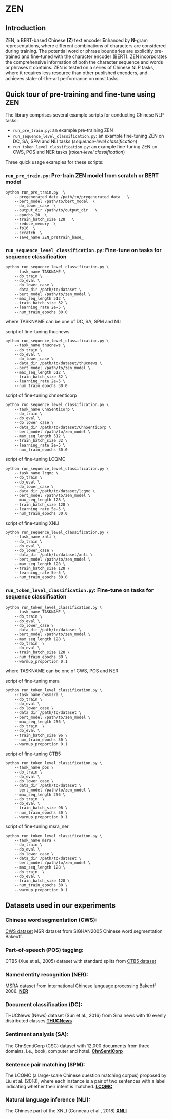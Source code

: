 # ZEN

## Introduction

ZEN, a BERT-based Chinese **(Z)** text encoder **E**nhanced by **N**-gram representations, where different combinations of characters are considered during training. The potential word or phrase boundaries are explicitly pre-trained and fine-tuned with the character encoder (BERT). ZEN incorporates the comprehensive information of both the character sequence and words or phrases it contains. ZEN is tested on a series of Chinese NLP tasks, where it requires less resource than other published encoders, and achieves state-of-the-art performance on most tasks.

## Quick tour of pre-training and fine-tune using ZEN

The library comprises several example scripts for conducting Chinese NLP tasks:

- `run_pre_train.py`: an example pre-training ZEN
- `run_sequence_level_classification.py`: an example fine-tuning ZEN on DC, SA, SPM and NLI tasks (*sequence-level classification*)
- `run_token_level_classification.py`: an example fine-tuning ZEN on CWS, POS and NER tasks (*token-level classification*)

Three quick usage examples for these scripts:

### `run_pre_train.py`: Pre-train ZEN model from scratch or BERT model

```shell
python run_pre_train.py  \
    --pregenerated_data /path/to/pregenerated_data   \
    --bert_model /path/to/bert_model  \
    --do_lower_case  \
    --output_dir /path/to/output_dir   \
    --epochs 20  \
    --train_batch_size 128   \
    --reduce_memory  \
    --fp16  \
    --scratch  \
    --save_name ZEN_pretrain_base_
```

### `run_sequence_level_classification.py`: Fine-tune on tasks for sequence classification

```shell
python run_sequence_level_classification.py \
    --task_name TASKNAME \
    --do_train \
    --do_eval \
    --do_lower_case \
    --data_dir /path/to/dataset \
    --bert_model /path/to/zen_model \
    --max_seq_length 512 \
    --train_batch_size 32 \
    --learning_rate 2e-5 \
    --num_train_epochs 30.0
```
where TASKNAME can be one of DC, SA, SPM and NLI

script of fine-tuning thucnews
```shell
python run_sequence_level_classification.py \
    --task_name thucnews \
    --do_train \
    --do_eval \
    --do_lower_case \
    --data_dir /path/to/dataset/thucnews \
    --bert_model /path/to/zen_model \
    --max_seq_length 512 \
    --train_batch_size 32 \
    --learning_rate 2e-5 \
    --num_train_epochs 30.0
```

script of fine-tuning chnsenticorp
```shell
python run_sequence_level_classification.py \
    --task_name ChnSentiCorp \
    --do_train \
    --do_eval \
    --do_lower_case \
    --data_dir /path/to/dataset/ChnSentiCorp \
    --bert_model /path/to/zen_model \
    --max_seq_length 512 \
    --train_batch_size 32 \
    --learning_rate 2e-5 \
    --num_train_epochs 30.0
```

script of fine-tuning LCQMC
```shell
python run_sequence_level_classification.py \
    --task_name lcqmc \
    --do_train \
    --do_eval \
    --do_lower_case \
    --data_dir /path/to/dataset/lcqmc \
    --bert_model /path/to/zen_model \
    --max_seq_length 128 \
    --train_batch_size 128 \
    --learning_rate 5e-5 \
    --num_train_epochs 30.0
```

script of fine-tuning XNLI
```shell
python run_sequence_level_classification.py \
    --task_name xnli \
    --do_train \
    --do_eval \
    --do_lower_case \
    --data_dir /path/to/dataset/xnli \
    --bert_model /path/to/zen_model \
    --max_seq_length 128 \
    --train_batch_size 128 \
    --learning_rate 5e-5 \
    --num_train_epochs 30.0
```


### `run_token_level_classification.py`: Fine-tune on tasks for sequence classification

```shell
python run_token_level_classification.py \
    --task_name TASKNAME \
    --do_train \
    --do_eval \
    --do_lower_case \
    --data_dir /path/to/dataset \
    --bert_model /path/to/zen_model \
    --max_seq_length 128 \
    --do_train  \
    --do_eval \
    --train_batch_size 128 \
    --num_train_epochs 30 \
    --warmup_proportion 0.1
```
where TASKNAME can be one of CWS, POS and NER

script of fine-tuning msra
```shell
python run_token_level_classification.py \
    --task_name cwsmsra \
    --do_train \
    --do_eval \
    --do_lower_case \
    --data_dir /path/to/dataset \
    --bert_model /path/to/zen_model \
    --max_seq_length 256 \
    --do_train  \
    --do_eval \
    --train_batch_size 96 \
    --num_train_epochs 30 \
    --warmup_proportion 0.1
```

script of fine-tuning CTB5
```shell
python run_token_level_classification.py \
    --task_name pos \
    --do_train \
    --do_eval \
    --do_lower_case \
    --data_dir /path/to/dataset \
    --bert_model /path/to/zen_model \
    --max_seq_length 256 \
    --do_train  \
    --do_eval \
    --train_batch_size 96 \
    --num_train_epochs 30 \
    --warmup_proportion 0.1
```

script of fine-tuning msra_ner
```shell
python run_token_level_classification.py \
    --task_name msra \
    --do_train \
    --do_eval \
    --do_lower_case \
    --data_dir /path/to/dataset \
    --bert_model /path/to/zen_model \
    --max_seq_length 128 \
    --do_train  \
    --do_eval \
    --train_batch_size 128 \
    --num_train_epochs 30 \
    --warmup_proportion 0.1
```

## Datasets used in our experiments


### Chinese word segmentation (CWS):
[CWS dataset](http://sighan.cs.uchicago.edu/bakeoff2005/)
MSR dataset from SIGHAN2005 Chinese word segmentation Bakeoff.

### Part-of-speech (POS) tagging:
CTB5 (Xue et al., 2005) dataset with standard splits from [CTB5 dataset](https://catalog.ldc.upenn.edu/LDC2005T01)


### Named entity recognition (NER):
MSRA dataset from international Chinese language
processing Bakeoff 2006. [**NER**](http://sighan.cs.uchicago.edu/bakeoff2006/)


### Document classification (DC):
THUCNews (News) dataset (Sun et al., 2016) from Sina
news with 10 evenly distributed classes.[**THUCNews**](http://thuctc.thunlp.org)


### Sentiment analysis (SA):
The ChnSentiCorp (CSC) dataset with 12,000 documents from three domains, i.e., book, computer and hotel.
[**ChnSentiCorp**](https://github.com/pengming617/bert_classification)

### Sentence pair matching (SPM):
The LCQMC (a large-scale Chinese question matching corpus) proposed by Liu et al. (2018), where each
instance is a pair of two sentences with a label
indicating whether their intent is matched.
[**LCQMC**](http://icrc.hitsz.edu.cn/info/1037/1146.htm)

### Natural language inference (NLI):
The Chinese part of the XNLI (Conneau et al., 2018) [**XNLI**](https://github.com/google-research/bert/blob/master/multilingual.md)


